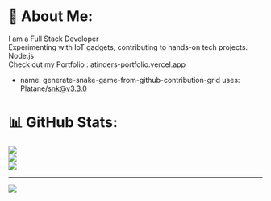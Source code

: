 # 💫 About Me:
I am a Full Stack Developer <br>Experimenting with IoT gadgets, contributing to hands-on tech projects.<br>Node.js<br>Check out my Portfolio : atinders-portfolio.vercel.app
- name: generate-snake-game-from-github-contribution-grid
  uses: Platane/snk@v3.3.0

# 📊 GitHub Stats:
![](https://github-readme-stats.vercel.app/api?username=frostic-burn&theme=neon&hide_border=false&include_all_commits=false&count_private=false)<br/>
![](https://nirzak-streak-stats.vercel.app/?user=frostic-burn&theme=neon&hide_border=false)<br/>
![](https://github-readme-stats.vercel.app/api/top-langs/?username=frostic-burn&theme=neon&hide_border=false&include_all_commits=false&count_private=false&layout=compact)

---
[![](https://visitcount.itsvg.in/api?id=frostic-burn&icon=0&color=0)](https://visitcount.itsvg.in)

<!-- Proudly created with GPRM ( https://gprm.itsvg.in ) -->
